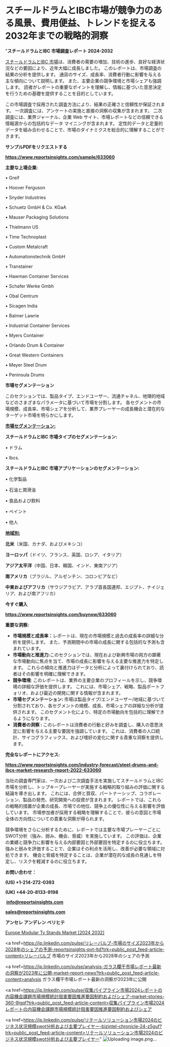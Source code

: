 # スチールドラムとIBC市場が競争力のある風景、費用便益、トレンドを捉える2032年までの戦略的洞察

"<strong>スチールドラムとIBC 市場調査レポート 2024-2032</strong>

<a href=https://www.reportsinsights.com/sample/633060>スチールドラムとIBC 市場</a>は、消費者の需要の増加、技術の進歩、良好な経済状況などの要因により、近年大幅に成長しました。 このレポートは、市場調査の結果の分析を提供します。 通貨のサイズ、成長率、消費者行動に影響を与える主な傾向について説明します。 また、主要企業の競争環境と市場シェアも強調します。 読者がレポートの重要なポイントを理解し、情報に基づいた意思決定を行うための基礎を提供することを目的としています。

この市場調査で採用された調査方法により、結果の正確さと信頼性が保証されます。 一次調査には、アンケートの実施と直接の洞察の収集が含まれます。 二次調査には、業界ジャーナル、企業 Web サイト、市場レポートなどの信頼できる情報源からの包括的なデータ マイニングが含まれます。 定性的データと定量的データを組み合わせることで、市場のダイナミクスを総合的に理解することができます。

<strong><b>サンプルPDFをリクエストする</b></strong>

<a href=https://www.reportsinsights.com/sample/633060><strong><u>https://www.reportsinsights.com/sample/633060</u></strong></a>

<strong>主要な上場企業:</strong>

• Greif

• Hoover Ferguson

• Snyder Industries

• Schuetz GmbH & Co. KGaA

• Mauser Packaging Solutions

• Thielmann US

• Time Technoplast

• Custom Metalcraft

• Automationstechnik GmbH

• Transtainer

• Hawman Container Services

• Schafer Werke Gmbh

• Obal Centrum

• Sicagen India

• Balmer Lawrie

• Industrial Container Services

• Myers Container

• Orlando Drum & Container

• Great Western Containers

• Meyer Steel Drum

• Peninsula Drums

<strong>市場セグメンテーション</strong>

このセクションでは、製品タイプ、エンドユーザー、流通チャネル、地理的地域などのさまざまなパラメータに基づいて市場を分割します。 各セグメントの市場規模、成長率、市場シェアを分析して、業界プレーヤーの成長機会と潜在的なターゲット市場を明らかにします。

<strong><u>市場セグメンテーション</u></strong><strong><u>:</u></strong>

<strong>スチールドラムとIBC 市場タイプのセグメンテーション:</strong>

• ドラム

• Ibcs.

<strong>スチールドラムとIBC 市場アプリケーションのセグメンテーション:</strong>

• 化学製品

• 石油と潤滑油

• 食品および飲料

• ペイント

• 他人

<strong><u>地域別</u></strong><strong><u>:</u></strong>

<strong>北米</strong>（米国、カナダ、およびメキシコ）

<strong>ヨーロッパ</strong>（ドイツ、フランス、英国、ロシア、イタリア）

<strong>アジア太平洋</strong>（中国、日本、韓国、インド、東南アジア）

<strong>南アメリカ</strong>（ブラジル、アルゼンチン、コロンビアなど）

<strong>中東およびアフリカ</strong>（サウジアラビア、アラブ首長国連邦、エジプト、ナイジェリア、および南アフリカ）

<strong>今すぐ購入</strong>

<a href=https://www.reportsinsights.com/buynow/633060><strong><u>https://www.reportsinsights.com/buynow/633060</u></strong></a>

<strong>重要な洞察:</strong>
<ul>
  <li><strong>市場規模と成長率：</strong>レポートは、現在の市場規模と過去の成長率の詳細な分析を提供します。 また、予測期間中の市場の成長に関する包括的な予測も含まれています。</li>
  <li><strong>市場動向と推進力:</strong>このセクションでは、現在および新興市場の両方の顕著な市場動向に焦点を当て、市場の成長に影響を与える主要な推進力を特定します。 これらの傾向と推進力はデータと分析によって裏付けられており、読者はその影響を明確に理解できます。</li>
  <li><strong>競争環境</strong>: このレポートは、業界の主要企業のプロフィールを示し、競争環境の詳細な評価を提供します。 これには、市場シェア、戦略、製品ポートフォリオ、および最近の開発に関する情報が含まれます。</li>
  <li><strong>市場セグメンテーション: </strong>市場は製品タイプ/エンドユーザー/地域に基づいて分割されており、各セグメントの規模、成長、市場シェアの詳細な分析が提供されます。 このセグメント化により、特定の市場動向を包括的に理解できるようになります。</li>
  <li><strong>消費者の洞察 : </strong>このレポートは消費者の行動と好みを調査し、購入の意思決定に影響を与える主要な要因を強調しています。 これは、消費者の人口統計、サイコグラフィックス、および嗜好の変化に関する貴重な洞察を提供します。</li>
</ul>
<strong>完全なレポートにアクセス:</strong>

<a href=https://www.reportsinsights.com/industry-forecast/steel-drums-and-ibcs-market-research-report-2022-633060><strong><u><b>https://www.reportsinsights.com/industry-forecast/steel-drums-and-ibcs-market-research-report-2022-633060</b></u></strong></a>

当社の調査専門家は、一次および二次調査手法を実施してスチールドラムとIBC市場を分析し、トップキープレーヤーが実施する戦略的取り組みの評価に関する結論を導き出します。 これには、合併と買収、パートナーシップ、コラボレーション、製品の発売、研究開発への投資が含まれます。 レポートでは、これらの戦略的措置が企業の成長、市場での地位、競争上の優位性に与える影響を評価しています。 市場参加者が採用する戦略を理解することで、彼らの意図と市場全体の方向性についての貴重な洞察が得られます。

競争環境をさらに分析するために、レポートでは主要な市場プレーヤーごとにSWOT分析（強み、弱み、機会、脅威）を実施しています。 この評価は、企業の業績と競争力に影響を与える内部要因と外部要因を特定するのに役立ちます。 強みと弱みを評価することで、企業はその利点を活用し、改善が必要な領域に対処できます。 機会と脅威を特定することは、企業が潜在的な成長の見通しを特定し、リスクを軽減するのに役立ちます。

<strong>お問い合わせ：</strong>

<strong>(US) +1-214-272-0393</strong>

<strong>(UK) +44-20-8133-9198</strong>

<strong> </strong><a href=info@reportsinsights.com><strong><u>info@reportsinsights.com</u></strong></a>

<a href=sales@reportsinsights.com><strong><u>sales@reportsinsights.com</u></strong></a>

<strong>アンセレ アンデレン ベリヒテ</strong>

<a href=https://www.linkedin.com/pulse/europe-modular-tv-stands-market-latest-trends-forecasts-m6dof/>Europe Modular Tv Stands Market [2024 2032]</a>

<a href=https://jp.linkedin.com/pulse/リレーバルブ-市場のサイズ2023年から2028年のシェアの予測-reportsinsights-pvt-ltd?trk=public_post_feed-article-content>リレーバルブ 市場のサイズ2023年から2028年のシェアの予測</a>

<a href=https://jp.linkedin.com/pulse/analysis-ガラス欄干市場レポート最新の洞察が2023年に公開-market-report-news?trk=public_post_feed-article-content>analysis ガラス欄干市場レポート最新の洞察が2023年に公開</a>

<a href=https://jp.linkedin.com/pulse/収集パイプライン市場2024レポートの内容機会課題市場規模統計阻害要因推進要因制約およびシェア-market-stories-360-9lgqf?trk=public_post_feed-article-content>収集パイプライン市場2024レポートの内容機会課題市場規模統計阻害要因推進要因制約およびシェア</a>

<a href=https://jp.linkedin.com/pulse/リテールソリューション市場2024のビジネス状況規模swot分析および主要プレイヤー-bizintel-chronicle-24-z5guf?trk=public_post_feed-article-content>リテールソリューション市場2024のビジネス状況規模swot分析および主要プレイヤー</a>"
![Uploading image.png…]()
